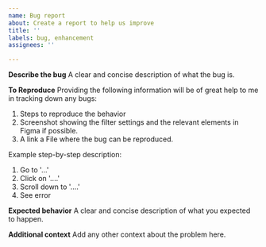```yaml
---
name: Bug report
about: Create a report to help us improve
title: ''
labels: bug, enhancement
assignees: ''

---
```


**Describe the bug**
A clear and concise description of what the bug is.

**To Reproduce**
Providing the following information will be of great help to me in tracking down any bugs:
1. Steps to reproduce the behavior
2. Screenshot showing the filter settings and the relevant elements in Figma if possible. 
3. A link a File where the bug can be reproduced. 

Example step-by-step description:
1. Go to '...'
2. Click on '....'
3. Scroll down to '....'
4. See error

**Expected behavior**
A clear and concise description of what you expected to happen.

**Additional context**
Add any other context about the problem here.
